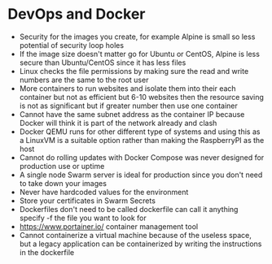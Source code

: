 # DevOps and Docker 
- Security for the images you create, for example Alpine is small so less potential of security loop holes 
- If the image size doesn't matter go for Ubuntu or CentOS, Alpine is less secure than Ubuntu/CentOS since it has less files 
- Linux checks the file permissions by making sure the read and write numbers are the same to the root user 
- More containers to run websites and isolate them into their each container but not as efficient but 6-10 websites then the resource saving is not as significant but if greater number then use one container 
- Cannot have the same subnet address as the container IP because Docker will think it is part of the network already and clash
- Docker QEMU runs for other different type of systems and using this as a LinuxVM is a suitable option rather than making the RaspberryPI as the host 
- Cannot do rolling updates with Docker Compose was never designed for production use or uptime 
- A single node Swarm server is ideal for production since you don't need to take down your images 
- Never have hardcoded values for the environment 
- Store your certificates in Swarm Secrets 
- Dockerfiles don't need to be called dockerfile can call it anything specify -f the file you want to look for 
- https://www.portainer.io/ container management tool 
- Cannot containerize a virtual machine because of the useless space, but a legacy application can be containerized by writing the instructions in the dockerfile 